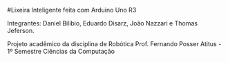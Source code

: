 #Lixeira Inteligente feita com Arduino Uno R3

Integrantes: Daniel Bilibio, Eduardo Disarz, João Nazzari e Thomas Jeferson.


Projeto acadêmico da disciplina de Robótica Prof. Fernando Posser
Atitus - 1º Semestre Ciências da Computação
